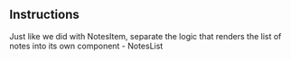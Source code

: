## Instructions

Just like we did with NotesItem, separate the logic that renders the list of notes into its own component - NotesList
